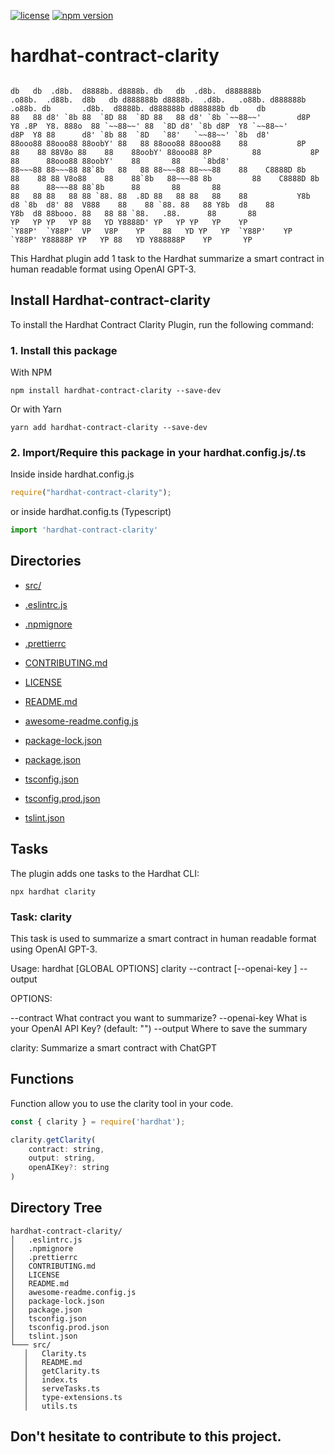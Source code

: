 
[![license](https://img.shields.io/github/license/jamesisaac/react-native-background-task.svg)](https://opensource.org/licenses/MIT)
[![npm version](https://badge.fury.io/js/hardhat-contract-clarity.svg)](https://badge.fury.io/js/hardhat-contract-clarity)

# hardhat-contract-clarity

```

db   db  .d8b.  d8888b. d8888b. db   db  .d8b.  d888888b         .o88b.  .d88b.  d8b   db d888888b d8888b.  .d8b.   .o88b. d888888b         .o88b. db       .d8b.  d8888b. d888888b d888888b db    db 
88   88 d8' `8b 88  `8D 88  `8D 88   88 d8' `8b `~~88~~'        d8P  Y8 .8P  Y8. 888o  88 `~~88~~' 88  `8D d8' `8b d8P  Y8 `~~88~~'        d8P  Y8 88      d8' `8b 88  `8D   `88'   `~~88~~' `8b  d8' 
88ooo88 88ooo88 88oobY' 88   88 88ooo88 88ooo88    88           8P      88    88 88V8o 88    88    88oobY' 88ooo88 8P         88           8P      88      88ooo88 88oobY'    88       88     `8bd8'  
88~~~88 88~~~88 88`8b   88   88 88~~~88 88~~~88    88    C8888D 8b      88    88 88 V8o88    88    88`8b   88~~~88 8b         88    C8888D 8b      88      88~~~88 88`8b      88       88       88    
88   88 88   88 88 `88. 88  .8D 88   88 88   88    88           Y8b  d8 `8b  d8' 88  V888    88    88 `88. 88   88 Y8b  d8    88           Y8b  d8 88booo. 88   88 88 `88.   .88.      88       88    
YP   YP YP   YP 88   YD Y8888D' YP   YP YP   YP    YP            `Y88P'  `Y88P'  VP   V8P    YP    88   YD YP   YP  `Y88P'    YP            `Y88P' Y88888P YP   YP 88   YD Y888888P    YP       YP    

```

This Hardhat plugin add 1 task to the Hardhat summarize a smart contract in human readable format using OpenAI GPT-3.

## Install Hardhat-contract-clarity

To install the Hardhat Contract Clarity Plugin, run the following command:

### 1. Install this package

With NPM

```shell
npm install hardhat-contract-clarity --save-dev
```

Or with Yarn

```shell
yarn add hardhat-contract-clarity --save-dev
```

### 2. Import/Require this package in your hardhat.config.js/.ts

Inside inside hardhat.config.js

```js
require("hardhat-contract-clarity");
```

or inside hardhat.config.ts (Typescript)

```ts
import 'hardhat-contract-clarity'
```

## Directories
 - [src/](./src/)

 - [.eslintrc.js](./.eslintrc.js)
 - [.npmignore](./.npmignore)
 - [.prettierrc](./.prettierrc)
 - [CONTRIBUTING.md](./CONTRIBUTING.md)
 - [LICENSE](./LICENSE)
 - [README.md](./README.md)
 - [awesome-readme.config.js](./awesome-readme.config.js)
 - [package-lock.json](./package-lock.json)
 - [package.json](./package.json)
 - [tsconfig.json](./tsconfig.json)
 - [tsconfig.prod.json](./tsconfig.prod.json)
 - [tslint.json](./tslint.json)


    

## Tasks

The plugin adds one tasks to the Hardhat CLI:

```shell
npx hardhat clarity
```

### Task: clarity

This task is used to summarize a smart contract in human readable format using OpenAI GPT-3.

Usage: hardhat [GLOBAL OPTIONS] clarity --contract <STRING> [--openai-key <STRING>] --output <STRING>

OPTIONS:

  --contract    What contract you want to summarize? 
  --openai-key  What is your OpenAI API Key? (default: "")
  --output      Where to save the summary 

clarity: Summarize a smart contract with ChatGPT

## Functions

Function allow you to use the clarity tool in your code.

```js
const { clarity } = require('hardhat');

clarity.getClarity(
    contract: string,
    output: string,
    openAIKey?: string
)
```

## Directory Tree
```
hardhat-contract-clarity/
│   .eslintrc.js
│   .npmignore
│   .prettierrc
│   CONTRIBUTING.md
│   LICENSE
│   README.md
│   awesome-readme.config.js
│   package-lock.json
│   package.json
│   tsconfig.json
│   tsconfig.prod.json
│   tslint.json
└─── src/
   │   Clarity.ts
   │   README.md
   │   getClarity.ts
   │   index.ts
   │   serveTasks.ts
   │   type-extensions.ts
   │   utils.ts
```
## Don't hesitate to contribute to this project.
